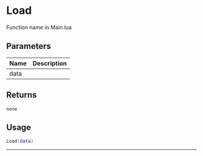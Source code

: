# Load

Function name in Main.lua

## Parameters

| Name | Description |
| ---- | ----------- |
| data |             |

## Returns

`none`

## Usage

```lua
Load(data)
```

---
